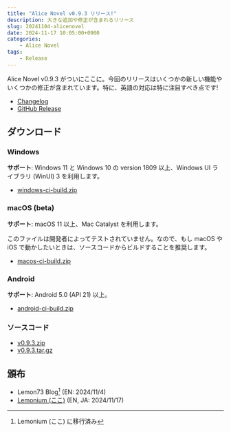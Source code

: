 ```yaml
---
title: "Alice Novel v0.9.3 リリース!"
description: 大きな追加や修正が含まれるリリース
slug: 20241104-alicenovel
date: 2024-11-17 10:05:00+0900
categories:
    - Alice Novel
tags:
    - Release
---
```


Alice Novel v0.9.3 がついにここに。今回のリリースはいくつかの新しい機能やいくつかの修正が含まれています。特に、英語の対応は特に注目すべき点です!

- [Changelog](https://github.com/AliceNovel/AliceNovel/blob/v0.9.3/docs/CHANGELOG.md#v093)
- [GitHub Release](https://github.com/AliceNovel/AliceNovel/releases/tag/v0.9.3)

## ダウンロード

### Windows

**サポート**: Windows 11 と Windows 10 の version 1809 以上、Windows UI ライブラリ (WinUI) 3 を利用します。

- [windows-ci-build.zip](https://github.com/AliceNovel/AliceNovel/releases/download/v0.9.3/windows-ci-build.zip)

### macOS (beta)

**サポート**: macOS 11 以上、Mac Catalyst を利用します。

このファイルは開発者によってテストされていません。なので、もし macOS や iOS で動かしたいときは、ソースコードからビルドすることを推奨します。

- [macos-ci-build.zip](https://github.com/AliceNovel/AliceNovel/releases/download/v0.9.3/macos-ci-build.zip)

### Android

**サポート**: Android 5.0 (API 21) 以上。

- [android-ci-build.zip](https://github.com/AliceNovel/AliceNovel/releases/download/v0.9.3/android-ci-build.zip)

### ソースコード

- [v0.9.3.zip](https://github.com/AliceNovel/AliceNovel/archive/refs/tags/v0.9.3.zip)
- [v0.9.3.tar.gz](https://github.com/AliceNovel/AliceNovel/archive/refs/tags/v0.9.3.tar.gz)

## 頒布

- Lemon73 Blog[^new-website] (EN: 2024/11/4)
- [Lemonium (ここ)](./) (EN, JA: 2024/11/17)

[^new-website]: Lemonium (ここ) に移行済み
